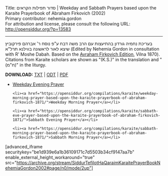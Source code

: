 <html>
<head></head>
<body>
Title: סדור תפילות הקראים | Weekday and Sabbath Prayers based upon the Karaite Prayerbook of Abraham Firkovich (2002)<br />
Primary contributor: nehemia.gordon<br />
For attribution and license, please consult the following URL: <a href="http://opensiddur.org/?p=13583">http://opensiddur.org/?p=13583</a>
<p />
<hr />

בעריכת נחמיה גורדון  בהתיעצות עם הרב משה דבח  ע"פ נוסח ר' אברהם פירקוביץ  שיצא לאור לראשונה בווילנא תרל"א (Edited by Nehemia Gordon in consultation with R' Moshe Dabah.  Based on the <a href="https://opensiddur.org/wp-content/uploads/2016/06/Siddur-Tefilot-HaKaraim-Avraham-Firkovitch-1871.pdf">Avraham Firkovich Edition</a>, Vilna 1870). Citations from Karaite scholars are shown as "(K.S.)" in the translation and "(ח"מ)" in the liturgy.

<strong>DOWNLOAD:</strong> <a href="https://opensiddur.org/wp-content/uploads/2016/06/Karaite-Prayerbook-Nehemia-Gordon-after-Avraham-Firkovich-Vilna-1871.txt">TXT</a> | <a href="https://opensiddur.org/wp-content/uploads/2016/06/Karaite-Prayerbook-Nehemia-Gordon-after-Avraham-Firkovich-Vilna-1871.odt">ODT</a> | <a href="https://opensiddur.org/wp-content/uploads/2016/06/Karaite-Prayerbook-Nehemia-Gordon-after-Avraham-Firkovich-Vilna-1871.pdf">PDF</a>

<ul>
	<li><a href="https://opensiddur.org/compilations/karaite/weekday-evening-prayer-based-upon-the-karaite-prayerbook-of-abraham-firkovich-1871/">Weekday Evening Prayer</a></li>

	<li><a href="https://opensiddur.org/compilations/karaite/weekday-morning-prayer-based-upon-the-karaite-prayerbook-of-abraham-firkovich-1871/">Weekday Morning Prayer</a></li>

	<li><a href="https://opensiddur.org/compilations/karaite/sabbath-eve-prayer-based-upon-the-karaite-prayerbook-of-abraham-firkovich-1871/">Sabbath Evening Prayer</a></li>

	<li><a href="https://opensiddur.org/compilations/karaite/sabbath-morning-prayer-based-upon-the-karaite-prayerbook-of-abraham-firkovich-1871/">Sabbath Morning Prayer</a></li>
</ul>

[advanced_iframe securitykey="be1d939e6a1b36109171c7d5503b34cf9147aa7b" enable_external_height_workaround="true" src="https://archive.org/stream/SiddurTefilotHaQaraimKaraitePrayerBookNehemiaGordon2002#page/n0/mode/2up"]

</body>
</html>